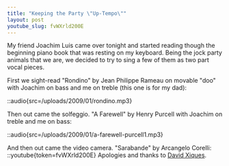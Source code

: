 ```yaml
---
title: "Keeping the Party \"Up-Tempo\""
layout: post
youtube_slug: fvWXrld200E
---
```


My friend Joachim Luis came over tonight and started reading though the beginning piano book that was resting on my keyboard. Being the jock party animals that we are, we decided to try to sing a few of them as two part vocal pieces.

First we sight-read "Rondino" by Jean Philippe Rameau on movable "doo" with Joachim on bass and me on treble (this one is for my dad):

::audio{src=/uploads/2009/01/rondino.mp3}

Then out came the solfeggio. "A Farewell" by Henry Purcell with Joachim on treble and me on bass:

::audio{src=/uploads/2009/01/a-farewell-purcell1.mp3}

And then out came the video camera. "Sarabande" by Arcangelo Corelli:
::youtube{token=fvWXrld200E}
Apologies and thanks to [David Xiques](http://musicdance.sfsu.edu/faculty/84/david-xiques).
